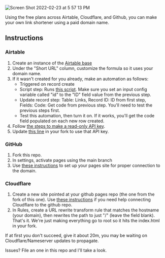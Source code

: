 ![Screen Shot 2022-02-23 at 5 57 13 PM](https://user-images.githubusercontent.com/320494/155442630-a2911897-e956-4928-b774-64018f88883a.png)

Using the free plans across Airtable, Cloudflare, and Github, you can make your own link shortener using a paid domain name.

## Instructions

### Airtable
1. Create an instance of the [Airtable base](https://www.airtable.com/universe/expzqYuzPyUwxLmTk/link-shortener)
2. Under the "Short URL" column, customize the formula so it uses your domain name.
3. If it wasn't created for you already, make an automation as follows:
   * Triggered on record create
   * Script step: Runs [this script](https://gist.github.com/adamjgrant/1d2dd774d257b8fa1ec8b57b4272224a). Make sure you set an input config variable called "id" to the "ID" field value from the previous step.
   * Update record step: Table: Links, Record ID: ID from first step, Fields: Code: Get code from previous step. You'll need to test the previous steps first.
   * Test this automation, then turn it on. If it works, you'll get the code field populated on each new row created.
4. Follow [the steps to make a read-only API key](https://support.airtable.com/hc/en-us/articles/360056249614-Creating-a-read-only-API-key).
5. Update [this line](https://github.com/adamjgrant/link-shortener/blob/main/index.html#L7) in your fork to use that API key.

### GitHub
1. Fork this repo.
2. In settings, activate pages using the main branch
3. Use [these instructions](https://docs.github.com/en/pages/configuring-a-custom-domain-for-your-github-pages-site/managing-a-custom-domain-for-your-github-pages-site) to set up your pages site for proper connection to the domain.

### Cloudflare
1. Create a new site pointed at your github pages repo (the one from the fork of this one). Use [these instructions](https://docs.github.com/en/pages/configuring-a-custom-domain-for-your-github-pages-site/managing-a-custom-domain-for-your-github-pages-site) if you need help connecting Cloudflare to the github repo.
2. In Rules, create a URL rewrite transform rule that matches the hostname (your domain), then rewrites the path to just "/" (leave the field blank). That's it. We're just making everything go to root so it hits the index.html in your fork.

If at first you don't succeed, give it about 20m, you may be waiting on Cloudflare/Nameserver updates to propagate.

Issues? File an one in this repo and I'll take a look.

